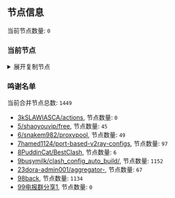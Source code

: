 
## 节点信息
当前节点数量: `0`
### 当前节点
<details>
  <summary>展开复制节点</summary>

    

</details>

### 鸣谢名单
当前合并节点总数: `1449`
- [3kSLAWIASCA/actions](https://github.com/kSLAWIASCA/actions), 节点数量: `0`
- [5/shaoyouvip/free](https://github.com/shaoyouvip/free), 节点数量: `45`
- [6/snakem982/proxypool](https://github.com/snakem982/proxypool), 节点数量: `49`
- [7hamed1124/port-based-v2ray-configs](https://github.com/hamed1124/port-based-v2ray-configs), 节点数量: `97`
- [8PuddinCat/BestClash](https://github.com/PuddinCat/BestClash), 节点数量: `6`
- [9busymilk/clash_config_auto_build/](https://github.com/busymilk/clash_config_auto_build/), 节点数量: `1152`
- [23dora-admin001/aggregator-](https://github.com/dora-admin001/aggregator-), 节点数量: `67`
- [98back](https://github.com/firefoxmmx2/v2rayshare_subcription), 节点数量: `1134`
- [99电报群分享1](https://github.com/cdddbc/getAirport), 节点数量: `0`


